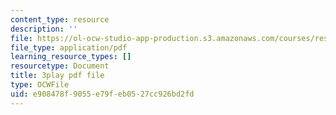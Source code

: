 ```yaml
---
content_type: resource
description: ''
file: https://ol-ocw-studio-app-production.s3.amazonaws.com/courses/res-3-002-collaborative-design-and-creative-expression-with-arduino-microcontrollers-january-iap-2017/e908478f9055e79feb0527cc926bd2fd_kk55qwgSXcA.pdf
file_type: application/pdf
learning_resource_types: []
resourcetype: Document
title: 3play pdf file
type: OCWFile
uid: e908478f-9055-e79f-eb05-27cc926bd2fd
---
```

